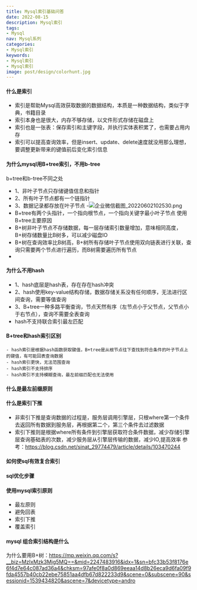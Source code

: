 ```yaml
---
title: Mysql索引基础问答
date: 2022-08-15
description: Mysql索引
tags:
- Mysql
nav: Mysql系列
categories:
- Mysql索引
keywords:
- Mysql索引
- Mysql索引
image: post/design/colorhunt.jpg
---
```


#### 什么是索引
- 索引是帮助Mysql高效获取数据的数据结构，本质是一种数据结构，类似于字典，书籍目录
- 索引本身也是很大，内存不够存储，以文件形式存储在磁盘上
- 索引也是一张表：保存索引和主键字段，并执行实体表积累了，也需要占用内存
- 索引可以提高查询效率，但是insert、update、delete速度就没用那么理想，要调整更新带来的键值前后变化索引信息


#### 为什么mysql用B+tree索引，不用b-tree
b+tree和b-tree不同之处
- 1、非叶子节点只存储键值信息和指针
- 2、所有叶子节点都有一个链指针
- 3、数据记录都存放在叶子节点
-![企业微信截图_20220602102530.png](https://note.youdao.com/yws/res/60294/WEBRESOURCEdb8dd255cae506e15d98f173a721fec9)
- B+tree有两个头指针，一个指向根节点，一个指向关键字最小叶子节点
使用B+tree主要原因
- B+树非叶子节点不存储数据，每一层存储索引数量增加，意味相同高度，B+树存储数量比B树多，可以减少磁盘IO
- B+树在查询效率比B树高，B+树所有存储叶子节点使用双向链表进行关联，查询只需要两个节点进行遍历，而B树需要遍历所有节点
- 


#### 为什么不用hash
- 1、hash底层是hash表，存在存在hash冲突
- 2、hash使用key-value结构存储，数据存储关系没有任何顺序，无法进行区间查询，需要等值查询
- 3、B+tree一种多路平衡查询，节点天然有序（左节点小于父节点，父节点小于右节点），查询不需要全表查询
- hash不支持联合索引最左匹配

#### B+tree和hash索引区别
    - hash索引是根据hash函数获取键值，B+tree是从根节点往下查找到符合条件的叶子节点上的键值，有可能回表查询数据
    - hash索引更快，无法范围查询
    - hash索引不支持排序
    - hash索引不支持模糊查询，最左前缀匹配也无法使用

#### 什么是最左前缀原则

#### 什么是索引下推
- 非索引下推是查询数据的过程是，服务层调用引擎层，只根where第一个条件去返回所有数据到服务层，再根据第二个，第三个条件去过滤数据
- 索引下推则是根据where所有条件到引擎层获取符合条件数据，减少存储引擎层查询基础表的次数，减少服务层从引擎层传输的数据，减少IO,提高效率
参考：https://blog.csdn.net/sinat_29774479/article/details/103470244

#### 如何使sql有效复合索引

#### sql优化步骤

#### 使用mysql索引原则
- 最左原则
- 避免回表
- 索引下推
- 覆盖索引

#### mysql 组合索引结构是什么

为什么要用B+树：https://mp.weixin.qq.com/s?__biz=MzIxMzk3Mjg5MQ==&mid=2247483916&idx=1&sn=bfc33b53f8176e6f4d7e64c087ad36a4&chksm=97afe0f8a0d869eeaa14d8b26eca9d6fa09f9fda4557b40cb22ebe75851aa4dfb67d822233d9&scene=0&subscene=90&sessionid=1539434820&ascene=7&devicetype=andro